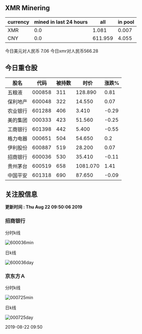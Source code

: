 ## XMR Minering

|currency|mined in last 24 hours|all|in pool|
|---|---|---|---|
|XMR|0.0|1.081|0.007|
|CNY|0.0|611.959|4.055|

今日美元对人民币 7.06	今日xmr对人民币566.28


## 今日重仓股 

|股名|代码|被持数|时价|涨跌%|
|---|---|---|---|---|
|五粮液|000858|311|128.890|0.81|
|保利地产|600048|322|14.550|0.07|
|农业银行|601288|406|3.410|-0.29|
|美的集团|000333|423|51.560|-0.25|
|工商银行|601398|442|5.400|-0.55|
|格力电器|000651|504|54.650|0.2|
|伊利股份|600887|519|28.200|0.07|
|招商银行|600036|530|35.410|-0.11|
|贵州茅台|600519|658|1081.070|1.41|
|中国平安|601318|690|87.650|-0.09|

## 关注股信息
**更新时间 : Thu Aug 22 09:50:06 2019**
### 招商银行 
分时k线

![600036min](http://image.sinajs.cn/newchart/min/n/sh600036.gif)

日k线

![600036day](http://image.sinajs.cn/newchart/daily/n/sh600036.gif)

### 京东方Ａ 
分时k线

![000725min](http://image.sinajs.cn/newchart/min/n/sz000725.gif)

日k线

![000725day](http://image.sinajs.cn/newchart/daily/n/sz000725.gif)

2019-08-22 09:50